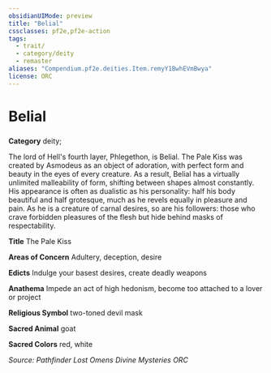 ```yaml
---
obsidianUIMode: preview
title: "Belial"
cssclasses: pf2e,pf2e-action
tags:
  - trait/
  - category/deity
  - remaster
aliases: "Compendium.pf2e.deities.Item.remyY1BwhEVmBwya"
license: ORC
---
```

# Belial

### 

**Category** deity; 




The lord of Hell's fourth layer, Phlegethon, is Belial. The Pale Kiss was created by Asmodeus as an object of adoration, with perfect form and beauty in the eyes of every creature. As a result, Belial has a virtually unlimited malleability of form, shifting between shapes almost constantly. His appearance is often as dualistic as his personality: half his body beautiful and half grotesque, much as he revels equally in pleasure and pain. As he is a creature of carnal desires, so are his followers: those who crave forbidden pleasures of the flesh but hide behind masks of respectability.

**Title** The Pale Kiss

**Areas of Concern** Adultery, deception, desire

**Edicts** Indulge your basest desires, create deadly weapons

**Anathema** Impede an act of high hedonism, become too attached to a lover or project

**Religious Symbol** two-toned devil mask

**Sacred Animal** goat

**Sacred Colors** red, white

*Source: Pathfinder Lost Omens Divine Mysteries*
*ORC*